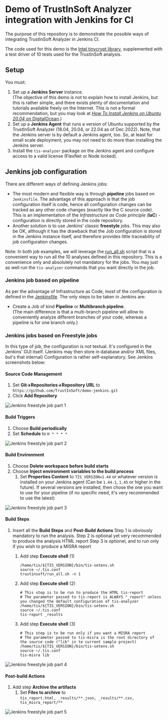 # Demo of **TrustInSoft Analyzer** integration with Jenkins for CI

The purpose of this repository is to demonstrate the possible ways of
integrating TrustInSoft Analyzer in Jenkins CI.

The code used for this demo is the
[Intel tinycrypt library](https://github.com/intel/tinycrypt),
supplemented with a test driver of 10 tests used for the TrustInSoft analysis.

## Setup

You must:

1. Set up a **Jenkins Server** instance.  
   (The objective of this demo is not to explain how to install Jenkins, but
   this is rather simple, and there exists plenty of documentation and
   tutorials available freely on the Internet.
   This is not a formal recommendation, but you may look at
   [_How To Install Jenkins on Ubuntu 20.04_ on DigitalOcean](https://www.digitalocean.com/community/tutorials/how-to-install-jenkins-on-ubuntu-20-04).)
2. Set up a **Jenkins Agent** that runs a version of Ubuntu supported by the
   TrustInSoft Analyzer (18.04, 20.04, or 22.04 as of Dec 2022).
   Note, that the Jenkins server is by default a Jenkins agent, too. So, at
   least for small scale deployment, you may not need to do more than
   installing the Jenkins server.
3. Install the `tis-analyzer` package on the Jenkins agent and configure
   access to a valid license (FlexNet or Node locked).

## Jenkins job configuration

There are different ways of defining Jenkins jobs:

- The most modern and flexible way is through **pipeline** jobs based on
  `Jenkinsfile`.
  The advantage of this approach is that the job configuration itself is
  code, hence all configuration changes can be tracked as any other code
  changes (exactly like the C source code). This is an implementation of the
  _Infrastructure as Code principle_ (**IaC**) - configuration is directly
  stored in the code repository.
- Another solution is to use Jenkins' classic **freestyle** jobs.
  This may also be OK, although it has the drawback that the Job configuration
  is stored in the Jenkins instance itself, and therefore provides little
  traceability of job configuration changes.

Note: In both job examples, we will leverage the [run_all.sh](trustinsoft/run_all.sh)
script that is a convenient way to run all the 10 analyses defined in this
repository. This is a convenience only and absolutely not mandatory for
the jobs. You may just as well run the `tis-analyzer` commands that you want
directly in the job.

### Jenkins job based on pipeline

As per the advantage of Infrastructure as Code, most of the configuration is
defined in the [Jenkinsfile](Jenkinsfile). The only steps to be taken in
Jenkins are:

- Create a Job of kind **Pipeline** or **Multibranch pipeline**.  
  (The main difference is that a multi-branch pipeline will allow to
  conveniently analyze different branches of your code, whereas a pipeline
  is for one branch only.)

### Jenkins jobs based on Freestyle jobs

In this type of job, the configuration is not textual. It's configured in the
Jenkins' GUI itself.
(Jenkins may then store in database and/or XML files, but's that internal)
Configuration is rather self-explanatory. See Jenkins screenshots below:

#### Source Code Management

1. Set **Git->Repositories->Repository URL** to `https://github.com/TrustInSoft/demo-jenkins.git`
2. Click **Add Repository**

![Jenkins freestyle job part 1](pics/demo-jenkins_freeflow_1_Source_Code_Management.png "Part 1")

#### Build Triggers

1. Choose **Build periodically**
2. Set **Schedule** to `H * * * *`

![Jenkins freestyle job part 2](pics/demo-jenkins_freeflow_2_Build_Triggers.png "Part 2")

#### Build Environment

1. Choose **Delete workspace before build starts**
2. Choose **Inject environment variables to the build process**
   1. Set **Properties Content** to `TIS_VERSION=1.44` or whatever version is installed on your Jenkins agent (Can be `1.44.1`, `1.45` or higher in the future).
      If several versions are installed, then chose the one you want to use for your pipeline (if no specific need, it's very recommended to use the latest)

![Jenkins freestyle job part 3](pics/demo-jenkins_freeflow_3_Build_Environment.png "Part 3")

#### Build Steps

1. Insert all the **Build Steps** and **Post-Build Actions**
   Step 1 is obviously mandatory to run the analysis.
   Step 2 is optional yet very recommended to produce the analysis HTML report
   Step 3 is optionel, and to run only if you wish to produce a MISRA report
   
   1. Add step **Execute shell** (1)
      ```
      /home/tis/${TIS_VERSION}/bin/tis-setenv.sh
      source ~/.tis.conf
      trustinsoft/run_all.sh -n 1
      ```
   2. Add step **Execute shell** (2)
      ```
      # This step is to be run to produce the HTML tis-report
      # The parameter passed to tis-report is ALWAYS "_report" unless you changed the default configuration of tis-analyzer 
      /home/tis/${TIS_VERSION}/bin/tis-setenv.sh
      source ~/.tis.conf
      tis-report _results
      ```
   3. Add step **Execute shell** (3)
      ```
      # This step is to be run only if you want a MISRA report
      # The parameter passed to tis-misra is the root directory of the source code ("lib" in te current sample project)
      /home/tis/${TIS_VERSION}/bin/tis-setenv.sh
      source ~/.tis.conf
      tis-misra lib
      ```

![Jenkins freestyle job part 4](pics/demo-jenkins_freeflow_4_Build_Steps.png "Part 4")

#### Post-build Actions

1. Add step **Archive the artifacts**
   1. Set **Files to archive** to  
      `tis_report.html, _results/**.json, _results/**.csv, tis_misra_report/**`

![Jenkins freestyle job part 5](pics/demo-jenkins_freeflow_5_Post-build_Actions.png "Part 5")

